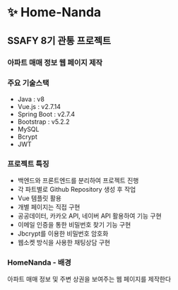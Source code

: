 # :sparkles: Home-Nanda

## SSAFY 8기 관통 프로젝트

### 아파트 매매 정보 웹 페이지 제작

### 주요 기술스택

- Java : v8
- Vue.js : v2.7.14
- Spring Boot : v2.7.4
- Bootstrap : v5.2.2
- MySQL
- Bcrypt
- JWT

### 프로젝트 특징

- 백엔드와 프론트엔드를 분리하여 프로젝트 진행
- 각 파트별로 Github Repository 생성 후 작업
- Vue 템플릿 활용
- 개별 페이지는 직접 구현
- 공공데이터, 카카오 API, 네이버 API 활용하여 기능 구현
- 이메일 인증을 통한 비밀번호 찾기 기능 구현
- Jbcrypt를 이용한 비밀번호 암호화
- 웹소켓 방식을 사용한 채팅상담 구현

### HomeNanda -  배경

아파트 매매 정보 및 주변 상권을 보여주는 웹 페이지를 제작한다


